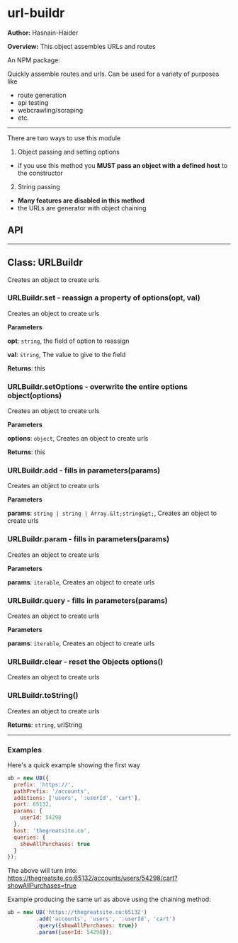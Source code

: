 # url-buildr

**Author:** Hasnain-Haider

**Overview:** This object assembles URLs and routes

An NPM package:

Quickly assemble routes and urls. Can be used for a variety of purposes like

* route generation
* api testing
* webcrawling/scraping
* etc.

_____________________________________________

There are two ways to use this module
1. Object passing and setting options
  * if you use this method you **MUST pass an object with a defined host** to the constructor
2. String passing
  * **Many features are disabled in this method**
  * the URLs are generator with object chaining

## API
_____________________________________________

## Class: URLBuildr
Creates an object to create urls

### URLBuildr.set - reassign a property of options(opt, val)

Creates an object to create urls

**Parameters**

**opt**: `string`, the field of option to reassign

**val**: `string`, The value to give to the field

**Returns**: this

### URLBuildr.setOptions - overwrite the entire options object(options)

Creates an object to create urls

**Parameters**

**options**: `object`, Creates an object to create urls

**Returns**: this

### URLBuildr.add - fills in parameters(params)

Creates an object to create urls

**Parameters**

**params**: `string | string | Array.&lt;string&gt;`, Creates an object to create urls


### URLBuildr.param - fills in parameters(params)

Creates an object to create urls

**Parameters**

**params**: `iterable`, Creates an object to create urls


### URLBuildr.query - fills in parameters(params)

Creates an object to create urls

**Parameters**

**params**: `iterable`, Creates an object to create urls


### URLBuildr.clear - reset the Objects options()

Creates an object to create urls


### URLBuildr.toString()

Creates an object to create urls

**Returns**: `string`, urlString

_____________________________________________

### Examples
Here's a quick example showing the first way
```javascript
ub = new UB({
  prefix: 'https://',
  pathPrefix: '/accounts',
  additions: ['users', ':userId', 'cart'],
  port: 65132,
  params: {
    userId: 54298
  },
  host: 'thegreatsite.co',
  queries: {
    showAllPurchases: true
  }
});
```
The above will turn into: https://thegreatsite.co:65132/accounts/users/54298/cart?showAllPurchases=true

Example producing the same url as above using the chaining method:
```javascript
ub = new UB('https://thegreatsite.co:65132')
         .add('accounts', 'users', ':userId', 'cart')
         .query({showAllPurchases: true})
         .param({userId: 54298});
```
